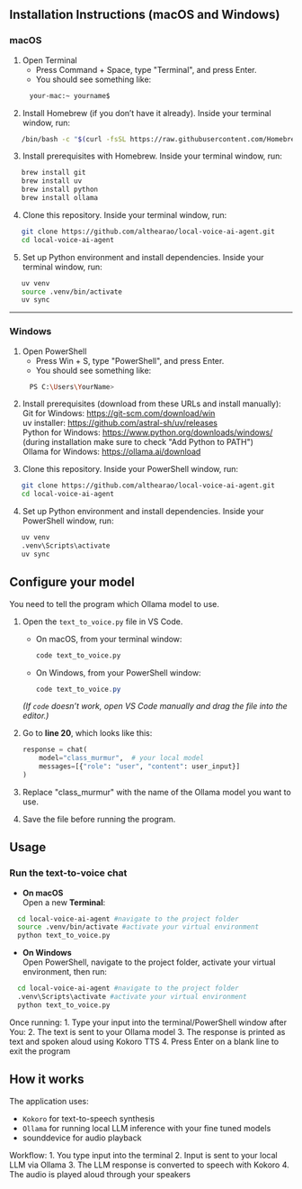 ## Installation Instructions (macOS and Windows)

### macOS

1. Open Terminal  
   - Press Command + Space, type "Terminal", and press Enter.  
   - You should see something like:  
```bash
     your-mac:~ yourname$
```

2. Install Homebrew (if you don’t have it already). Inside your terminal window, run:  
```bash
   /bin/bash -c "$(curl -fsSL https://raw.githubusercontent.com/Homebrew/install/HEAD/install.sh)"
```

3. Install prerequisites with Homebrew. Inside your terminal window, run:  
```bash
   brew install git  
   brew install uv  
   brew install python  
   brew install ollama  
```

4. Clone this repository. Inside your terminal window, run:  
```bash
   git clone https://github.com/althearao/local-voice-ai-agent.git  
   cd local-voice-ai-agent  
```

5. Set up Python environment and install dependencies. Inside your terminal window, run:  
```bash
   uv venv  
   source .venv/bin/activate  
   uv sync  
```

---

### Windows

1. Open PowerShell  
   - Press Win + S, type "PowerShell", and press Enter.  
   - You should see something like:  
```bash
     PS C:\Users\YourName>
```

2. Install prerequisites (download from these URLs and install manually):  
   Git for Windows: https://git-scm.com/download/win  
   uv installer: https://github.com/astral-sh/uv/releases  
   Python for Windows: https://www.python.org/downloads/windows/  
   (during installation make sure to check "Add Python to PATH")  
   Ollama for Windows: https://ollama.ai/download  

3. Clone this repository. Inside your PowerShell window, run:  
```bash
   git clone https://github.com/althearao/local-voice-ai-agent.git  
   cd local-voice-ai-agent  
```

4. Set up Python environment and install dependencies. Inside your PowerShell window, run:  
```bash
   uv venv  
   .venv\Scripts\activate  
   uv sync  
```


## Configure your model

You need to tell the program which Ollama model to use.

1. Open the `text_to_voice.py` file in VS Code.  
   - On macOS, from your terminal window:
     ```bash
     code text_to_voice.py
     ```
   - On Windows, from your PowerShell window:
     ```powershell
     code text_to_voice.py
     ```
   *(If `code` doesn’t work, open VS Code manually and drag the file into the editor.)*

2. Go to **line 20**, which looks like this:
   ```python
   response = chat(
       model="class_murmur",  # your local model
       messages=[{"role": "user", "content": user_input}]
   )

3. Replace "class_murmur" with the name of the Ollama model you want to use.

4.	Save the file before running the program.


## Usage

### Run the text-to-voice chat

- **On macOS**  
  Open a new **Terminal**:  
```bash
  cd local-voice-ai-agent #navigate to the project folder
  source .venv/bin/activate #activate your virtual environment
  python text_to_voice.py
```

- **On Windows**  
  Open PowerShell, navigate to the project folder, activate your virtual environment, then run:
```bash
  cd local-voice-ai-agent #navigate to the project folder
  .venv\Scripts\activate #activate your virtual environment
  python text_to_voice.py
```
Once running:
	1.	Type your input into the terminal/PowerShell window after You:
	2.	The text is sent to your Ollama model
	3.	The response is printed as text and spoken aloud using Kokoro TTS
	4.	Press Enter on a blank line to exit the program


## How it works

The application uses:

- `Kokoro` for text-to-speech synthesis
- `Ollama` for running local LLM inference with your fine tuned models
- sounddevice for audio playback

Workflow:
	1.	You type input into the terminal
	2.	Input is sent to your local LLM via Ollama
	3.	The LLM response is converted to speech with Kokoro
	4.	The audio is played aloud through your speakers
